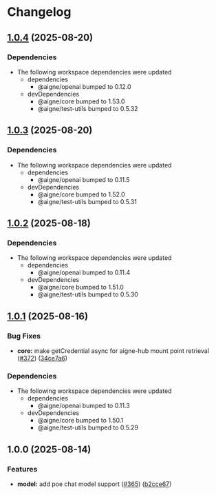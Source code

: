 # Changelog

## [1.0.4](https://github.com/AIGNE-io/aigne-framework/compare/poe-v1.0.3...poe-v1.0.4) (2025-08-20)


### Dependencies

* The following workspace dependencies were updated
  * dependencies
    * @aigne/openai bumped to 0.12.0
  * devDependencies
    * @aigne/core bumped to 1.53.0
    * @aigne/test-utils bumped to 0.5.32

## [1.0.3](https://github.com/AIGNE-io/aigne-framework/compare/poe-v1.0.2...poe-v1.0.3) (2025-08-20)


### Dependencies

* The following workspace dependencies were updated
  * dependencies
    * @aigne/openai bumped to 0.11.5
  * devDependencies
    * @aigne/core bumped to 1.52.0
    * @aigne/test-utils bumped to 0.5.31

## [1.0.2](https://github.com/AIGNE-io/aigne-framework/compare/poe-v1.0.1...poe-v1.0.2) (2025-08-18)


### Dependencies

* The following workspace dependencies were updated
  * dependencies
    * @aigne/openai bumped to 0.11.4
  * devDependencies
    * @aigne/core bumped to 1.51.0
    * @aigne/test-utils bumped to 0.5.30

## [1.0.1](https://github.com/AIGNE-io/aigne-framework/compare/poe-v1.0.0...poe-v1.0.1) (2025-08-16)


### Bug Fixes

* **core:** make getCredential async for aigne-hub mount point retrieval ([#372](https://github.com/AIGNE-io/aigne-framework/issues/372)) ([34ce7a6](https://github.com/AIGNE-io/aigne-framework/commit/34ce7a645fa83994d3dfe0f29ca70098cfecac9c))


### Dependencies

* The following workspace dependencies were updated
  * dependencies
    * @aigne/openai bumped to 0.11.3
  * devDependencies
    * @aigne/core bumped to 1.50.1
    * @aigne/test-utils bumped to 0.5.29

## 1.0.0 (2025-08-14)


### Features

* **model:** add poe chat model support ([#365](https://github.com/AIGNE-io/aigne-framework/issues/365)) ([b2cce67](https://github.com/AIGNE-io/aigne-framework/commit/b2cce67bdab1c6dec273929bcdd79e1d15410119))
